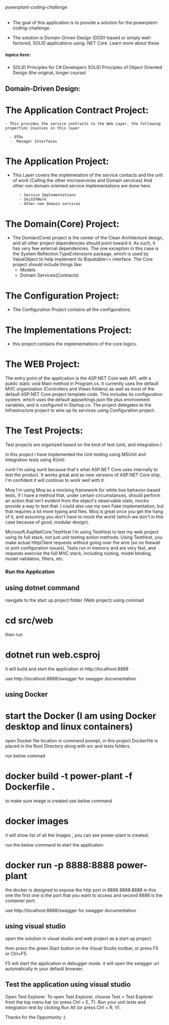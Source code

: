 ###### powerplant-coding-challenge

- The goal of this application is to provide a solution for the powerplant-coding-challenge.

- The solution is Domain-Driven Design (DDD)-based or simply well-factored, SOLID applications using .NET Core. Learn more about these 

##### topics here:

- SOLID Principles for C# Developers SOLID Principles of Object Oriented Design (the original, longer course)

## Domain-Driven Design:

# The Application Contract Project: 
    - This provides the service contracts to the Web Layer. the following properties involves in this layer

      - DTOs
      -  Manager Interfaces

# The Application Project: 
 - This Layer covers the implemetation of the service contacts and the unit of work (Calling the other microservices and Domain services) And other non domain oriented service implementations are done here.

          - Service Implementations
          - UnitOfWork
          - Other non Domain services


# The Domain(Core) Project:

-    The Domian(Core) project is the center of the Clean Architecture design, and all other project dependencies should point toward it. As  such, it has very few external dependencies. The one exception in this case is the System.Reflection.TypeExtensions package, which is used by ValueObject to help implement its IEquatable<> interface. The Core project should include things like:
        - Models
        - Domain Services(Contracts)

# The Configuration Project: 

-  The Configuration Project contains all the configurations.

# The Implementations Project: 

-  this project contains the implementations of the core logics.

# The WEB Project:

The entry point of the application is the ASP.NET Core web API, with a public static void Main method in Program.cs. It currently uses the default MVC organization (Controllers and Views folders) as well as most of the default ASP.NET Core project template code. This includes its configuration system, which uses the default appsettings.json file plus environment variables, and is configured in Startup.cs. The project delegates to the Infrastructure project to wire up its services using Configuration project.

# The Test Projects: 

Test projects are organized based on the kind of test (unit, and integration.) 

in this project i have implemented the Unit testing using MSUnit and Integration tests using XUnit:

xunit I'm using xunit because that's what ASP.NET Core uses internally to test the product. It works great and as new versions of ASP.NET Core ship, I'm confident it will continue to work well with it.

Moq I'm using Moq as a mocking framework for white box behavior-based tests. If I have a method that, under certain circumstances, should perform an action that isn't evident from the object's observable state, mocks provide a way to test that. I could also use my own Fake implementation, but that requires a lot more typing and files. Moq is great once you get the hang of it, and assuming you don't have to mock the world (which we don't in this case because of good, modular design).

Microsoft.AspNetCore.TestHost I'm using TestHost to test my web project using its full stack, not just unit testing action methods. Using TestHost, you make actual HttpClient requests without going over the wire (so no firewall or port configuration issues). Tests run in memory and are very fast, and requests exercise the full MVC stack, including routing, model binding, model validation, filters, etc.

### Run the Application

## using dotnet command

navigate to the start up project folder (Web project) using commad

# cd src/web

then run 

# dotnet run web.csproj

it will build and start the application in http://localhost:8888

use http://localhost:8888/swagger for swagger documentation.

## using Docker

# start the Docker (I am using Docker desktop and linux containers)
open Docker file location in command prompt, in this project Dockerfile is placed in the Root Directory along with src and tests folders.

run below commad
# docker build -t power-plant -f Dockerfile .

to make sure image is created use below command

# docker images

it will show list of all the images , you can see power-plant is created.

run the below command to start the application

# docker run -p 8888:8888 power-plant

the docker is designed to expose the http port in 8888
8888:8888 in this one the first one is the port that you want to access and second 8888 is the container port.

use http://localhost:8888/swagger for swagger documentation.

## using visual studio

open the solution in visual studio and web project as a start up project.

then press the green Start button on the Visual Studio toolbar, or press F5 or Ctrl+F5. 

F5 will start the application in debugger mode. it will open the swagger url automatically in your default browser.

## Test the application using visual studio
Open Test Explorer. To open Test Explorer, choose Test > Test Explorer from the top menu bar (or press Ctrl + E, T).
Run your unit tests and integration test by clicking Run All (or press Ctrl + R, V).

Thanks for the Opportunity :)